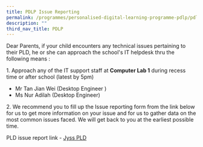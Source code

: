```yaml
---
title: PDLP Issue Reporting
permalink: /programmes/personalised-digital-learning-programme-pdlp/pdlp-issue-reporting/
description: ""
third_nav_title: PDLP
---
```

<p>Dear Parents, if your child encounters any technical issues pertaining to their PLD, he or she can approach the school's IT helpdesk thru the following means :</p>
<p>1. Approach any of the IT support staff at&nbsp;<strong>Computer Lab 1</strong>&nbsp;during recess time or after school (latest by 5pm)</p>
<ul>
<li>Mr Tan Jian Wei (Desktop Engineer )</li>
<li>Ms Nur Adilah (Desktop Engineer)</li>
</ul>
<p>2. We recommend you to fill up the Issue reporting form from the link below for us to get more information on your issue and for us to gather data on the most common issues faced. We will get back to you at the earliest possible time.</p>
<p>PLD issue report link&nbsp;-&nbsp;<a rel="noopener" href="https://go.gov.sg/jyss-pld">Jyss&nbsp;PLD</a></p>